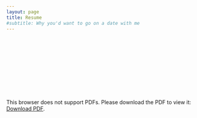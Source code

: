 ```yaml
---
layout: page
title: Resume
#subtitle: Why you'd want to go on a date with me
---
```


<object data="https://luigiberducci.github.io/assets/resources/BerducciLuigi_ResumeEng_Oct2023.pdf" type="application/pdf" 
height="800px" width="800px">
    <embed src="https://luigiberducci.github.io/assets/resources/BerducciLuigi_ResumeEng_Oct2023.pdf">
        <p>
        This browser does not support PDFs. 
        Please download the PDF to view it: 
        <a href="https://luigiberducci.github.io/assets/resources/BerducciLuigi_ResumeEng_Oct2023.pdf">Download PDF</a>.</p>
    </embed>
</object>
